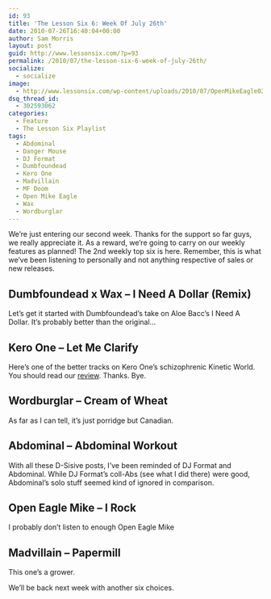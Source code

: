 ```yaml
---
id: 93
title: 'The Lesson Six 6: Week Of July 26th'
date: 2010-07-26T16:40:04+00:00
author: Sam Morris
layout: post
guid: http://www.lessonsix.com/?p=93
permalink: /2010/07/the-lesson-six-6-week-of-july-26th/
socialize:
  - socialize
image:
  - http://www.lessonsix.com/wp-content/uploads/2010/07/OpenMikeEagle02_F-e1269275739292-500x249.jpg
dsq_thread_id:
  - 302593062
categories:
  - Feature
  - The Lesson Six Playlist
tags:
  - Abdominal
  - Danger Mouse
  - DJ Format
  - Dumbfoundead
  - Kero One
  - Madvillain
  - MF Doom
  - Open Mike Eagle
  - Wax
  - Wordburglar
---
```

We&#8217;re just entering our second week. Thanks for the support so far guys, we really appreciate it. As a reward, we&#8217;re going to carry on our weekly features as planned! The 2nd weekly top six is here. Remember, this is what we&#8217;ve been listening to personally and not anything respective of sales or new releases.

<!--more-->

## Dumbfoundead x Wax &#8211; I Need A Dollar (Remix)

Let&#8217;s get it started with Dumbfoundead&#8217;s take on Aloe Bacc&#8217;s I Need A Dollar. It&#8217;s probably better than the original&#8230;



## Kero One &#8211; Let Me Clarify

Here&#8217;s one of the better tracks on Kero One&#8217;s schizophrenic Kinetic World. You should read our [review](http://www.lessonsix.com/2010/07/kero-ones-kinetic-world-reviewed/). Thanks. Bye.



## Wordburglar &#8211; Cream of Wheat

As far as I can tell, it&#8217;s just porridge but Canadian.



## Abdominal &#8211; Abdominal Workout

With all these D-Sisive posts, I&#8217;ve been reminded of DJ Format and Abdominal. While DJ Format&#8217;s coll-Abs (see what I did there) were good, Abdominal&#8217;s solo stuff seemed kind of ignored in comparison.



## Open Eagle Mike &#8211; I Rock

I probably don&#8217;t listen to enough Open Eagle Mike



## Madvillain &#8211; Papermill

This one&#8217;s a grower.



We&#8217;ll be back next week with another six choices.